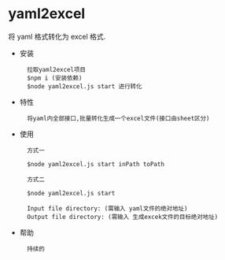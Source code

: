 # yaml2excel

将 yaml 格式转化为 excel 格式.

- 安装

        拉取yaml2excel项目
        $npm i (安装依赖)
        $node yaml2excel.js start 进行转化

- 特性

        将yaml内全部接口,批量转化生成一个excel文件(接口由sheet区分)

- 使用

        方式一

        $node yaml2excel.js start inPath toPath

        方式二

        $node yaml2excel.js start
        
        Input file directory: (需输入 yaml文件的绝对地址)
        Output file directory: (需输入 生成excek文件的目标绝对地址)

- 帮助

        持续的
